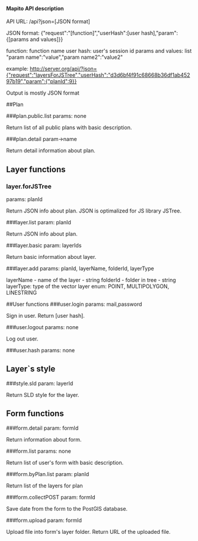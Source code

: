 #### Mapito API description

API URL: <server URL>/api?json=[JSON format]

JSON format: 
{"request":"[function]","userHash":[user hash],"param":{[params and values]}}

function: function name
user hash: user's session id
params and values: list "param name":"value","param name2":"value2"

example: http://server.org/api/?json={"request":"layersForJSTree","userHash":"d3d6bf4f91c68668b36df1ab45297b19","param":{"planId":9}}

Output is mostly JSON format
  
    
##Plan

###plan.public.list
params: none
        
Return list of all public plans with basic description. 
        
###plan.detail
param->name
        
Return detail information about plan.

## Layer functions


### layer.forJSTree
params: planId
    
Return JSON info about plan. JSON is optimalized for JS library JSTree.
    
###layer.list
param: planId
        
Return JSON info about plan.
        
###layer.basic
param: layerIds
        
Return basic information about layer. 

###layer.add
params: planId, layerName, folderId, layerType          

layerName - name of the layer - string
folderId - folder in tree - string
layerType: type of the vector layer enum: POINT, MULTIPOLYGON, LINESTRING

##User functions
###user.login
params: mail,password
        
Sign in user. Return [user hash].
        
###user.logout
params: none
        
Log out user.
        
###user.hash
params: none

## Layer`s style
###style.sld
param: layerId
        
Return SLD style for the layer.
    
## Form functions

###form.detail
param: formId
        
Return information about form.
        

###form.list
params: none
        
Return list of user's form with basic description. 
        
###form.byPlan.list
param: planId
        
Return list of the layers for plan
        
###form.collectPOST
param: formId
        
Save date from the form to the PostGIS database.
        
###form.upload
param: formId
        
Upload file into form's layer folder. Return URL of the uploaded file.
        
